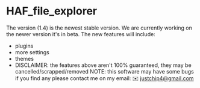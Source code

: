 # HAF_file_explorer
The version (1.4) is the newest stable version.
We are currently working on the newer version it's in beta.
The new features will include:
  - plugins
  - more settings
  - themes
- DISCLAIMER: the features above aren't 100% guaranteed, they may be cancelled/scrapped/removed
NOTE: this software may have some bugs if you find any please contact me on my email: ✉️ justchip4@gmail.com
